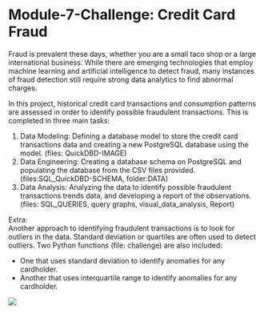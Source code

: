 # Module-7-Challenge: Credit Card Fraud
Fraud is prevalent these days, whether you are a small taco shop or a large international business. While there are emerging technologies that employ machine learning and artificial intelligence to detect fraud, many instances of fraud detection still require strong data analytics to find abnormal charges.

In this project, historical credit card transactions and consumption patterns are assessed in order to identify possible fraudulent transactions. This is completed in three main tasks:

1. Data Modeling: Defining a database model to store the credit card transactions data and creating a new PostgreSQL database using the model. (files: QuickDBD-IMAGE)
2. Data Engineering: Creating a database schema on PostgreSQL and populating the database from the CSV files provided. (files:SQL_QuickDBD-SCHEMA, folder:DATA)
3. Data Analysis: Analyzing the data to identify possible fraudulent transactions trends data, and developing a report of the observations.(files: SQL_QUERIES, query graphs, visual_data_analysis, Report)

Extra:<br>
Another approach to identifying fraudulent transactions is to look for outliers in the data. Standard deviation or quartiles are often used to detect outliers. Two Python functions (file: challenge) are also included:
* One that uses standard deviation to identify anomalies for any cardholder.
* Another that uses interquartile range to identify anomalies for any cardholder.

![](https://assets.ncr.com/content/ncr/us/en/home/blogs/payments/credit-card-fraud-detection/_jcr_content/root/container/container_238116401_/container_1439208595/container_copy/container_copy_copy/image_1179286073.coreimg.90.1000.jpeg/1663230696569/payments-credit-card-fraud-detection-03-05-21.jpeg)
